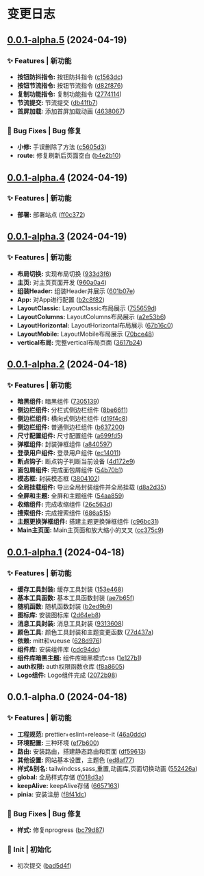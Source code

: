 # 变更日志

## [0.0.1-alpha.5](https://github.com/marioliu2001/vue3-nova-admin-mini-template/compare/0.0.1-alpha.4...0.0.1-alpha.5) (2024-04-19)


### ✨ Features | 新功能

* **按钮防抖指令:** 按钮防抖指令 ([c1563dc](https://github.com/marioliu2001/vue3-nova-admin-mini-template/commit/c1563dcbcf0ee1bf044c776ec59840f1d6f04360))
* **按钮节流指令:** 按钮节流指令 ([d82f876](https://github.com/marioliu2001/vue3-nova-admin-mini-template/commit/d82f87695fb291b09af926c8e5ebd7b21ebefee9))
* **复制功能指令:** 复制功能指令 ([2774114](https://github.com/marioliu2001/vue3-nova-admin-mini-template/commit/277411490fc1784112060a8a35d395577d89656f))
* **节流提交:** 节流提交 ([db41fb7](https://github.com/marioliu2001/vue3-nova-admin-mini-template/commit/db41fb7e6973e2a7ccf539a49c56f0ca3ed4ccbd))
* **首屏加载:** 添加首屏加载动画 ([4638067](https://github.com/marioliu2001/vue3-nova-admin-mini-template/commit/463806735fb89ab9b1cf8d256184dd171b162bb2))


### 🐛 Bug Fixes | Bug 修复

* **小修:** 手误删除了方法 ([c5605d3](https://github.com/marioliu2001/vue3-nova-admin-mini-template/commit/c5605d3522b58e47fdffb2d116e3bccb4afdd6fb))
* **route:** 修复刷新后页面空白 ([b4e2b10](https://github.com/marioliu2001/vue3-nova-admin-mini-template/commit/b4e2b107a009ad088932d08fdbce5cf013eba6c1))

## [0.0.1-alpha.4](https://github.com/marioliu2001/vue3-nova-admin-mini-template/compare/0.0.1-alpha.3...0.0.1-alpha.4) (2024-04-19)


### ✨ Features | 新功能

* **部署:** 部署站点 ([ff0c372](https://github.com/marioliu2001/vue3-nova-admin-mini-template/commit/ff0c372e5c13aa15b4e33a1a21603fdc60c53a92))

## [0.0.1-alpha.3](https://github.com/marioliu2001/vue3-nova-admin-mini-template/compare/0.0.1-alpha.2...0.0.1-alpha.3) (2024-04-19)


### ✨ Features | 新功能

* **布局切换:** 实现布局切换 ([933d3f6](https://github.com/marioliu2001/vue3-nova-admin-mini-template/commit/933d3f675e58ac444a68dd07900dcdfce371f94b))
* **主页:** 对主页页面开发 ([960a0a4](https://github.com/marioliu2001/vue3-nova-admin-mini-template/commit/960a0a42e4408cc68af90ce111a4c41df6c48cc9))
* **组装Header:** 组装Header并展示 ([601b07e](https://github.com/marioliu2001/vue3-nova-admin-mini-template/commit/601b07ea4d2813095de833065c3bcdb5816f3896))
* **App:** 对App进行配置 ([b2c8f82](https://github.com/marioliu2001/vue3-nova-admin-mini-template/commit/b2c8f827a9f8d18afe27e9cf0fb4c4d97f48575f))
* **LayoutClassic:** LayoutClassic布局展示 ([755659d](https://github.com/marioliu2001/vue3-nova-admin-mini-template/commit/755659ddd4386ba7bc654f4f1ceefff68c732d04))
* **LayoutColumns:** LayoutColumns布局展示 ([a2e53b6](https://github.com/marioliu2001/vue3-nova-admin-mini-template/commit/a2e53b6730b1f59711cbde6d943921fee772d0cd))
* **LayoutHorizontal:** LayoutHorizontal布局展示 ([67b16c0](https://github.com/marioliu2001/vue3-nova-admin-mini-template/commit/67b16c0bdd85967d921f33156488f99016628b46))
* **LayoutMobile:** LayoutMobile布局展示 ([70bce48](https://github.com/marioliu2001/vue3-nova-admin-mini-template/commit/70bce488f321bab9a760174639842753be9da16e))
* **vertical布局:** 完整vertical布局页面 ([3617b24](https://github.com/marioliu2001/vue3-nova-admin-mini-template/commit/3617b2449782ba564b9822fc7f5e88c9795f6518))

## [0.0.1-alpha.2](https://github.com/marioliu2001/vue3-nova-admin-mini-template/compare/0.0.1-alpha.1...0.0.1-alpha.2) (2024-04-18)


### ✨ Features | 新功能

* **暗黑组件:** 暗黑组件 ([7305139](https://github.com/marioliu2001/vue3-nova-admin-mini-template/commit/7305139e4d674ace895bb46e4ac37d750191fd0b))
* **侧边栏组件:** 分栏式侧边栏组件 ([8be66f1](https://github.com/marioliu2001/vue3-nova-admin-mini-template/commit/8be66f15ad09081f3995d56ddbabb9267288a6cb))
* **侧边栏组件:** 横向式侧边栏组件 ([d19f4c8](https://github.com/marioliu2001/vue3-nova-admin-mini-template/commit/d19f4c8483059f6b26c0170fd9eef4e786b6603c))
* **侧边栏组件:** 普通侧边栏组件 ([b637200](https://github.com/marioliu2001/vue3-nova-admin-mini-template/commit/b6372001d5cd3b7ccf249384e8a4c4e4c2544d9b))
* **尺寸配置组件:** 尺寸配置组件 ([a699fd5](https://github.com/marioliu2001/vue3-nova-admin-mini-template/commit/a699fd5071a4153ce7978879944cbab34427a1a3))
* **弹框组件:** 封装弹框组件 ([a840597](https://github.com/marioliu2001/vue3-nova-admin-mini-template/commit/a840597f63cd036b66703632b5355873552434a0))
* **登录用户组件:** 登录用户组件 ([ec14011](https://github.com/marioliu2001/vue3-nova-admin-mini-template/commit/ec14011e0784705df3b43bda04c1f7dc045dd7f3))
* **断点钩子:** 断点钩子判断当前设备 ([4d172e9](https://github.com/marioliu2001/vue3-nova-admin-mini-template/commit/4d172e9a51173cc8e85a389c15368d2bd184e3a0))
* **面包屑组件:** 完成面包屑组件 ([54b70b1](https://github.com/marioliu2001/vue3-nova-admin-mini-template/commit/54b70b1435589a0064ae5837db3173ec2cf9575e))
* **模态框:** 封装模态框 ([3804102](https://github.com/marioliu2001/vue3-nova-admin-mini-template/commit/38041022c2496a92d87d197bdb456b5ce1f246a3))
* **全局挂载组件:** 导出全局封装组件并全局挂载 ([d8a2d35](https://github.com/marioliu2001/vue3-nova-admin-mini-template/commit/d8a2d35596a13e6920360e30c2a565cedf550dcb))
* **全屏和主题:** 全屏和主题组件 ([54aa859](https://github.com/marioliu2001/vue3-nova-admin-mini-template/commit/54aa8592a05a5ed0e5618fba5e867af72622942e))
* **收缩组件:** 完成收缩组件 ([26c563d](https://github.com/marioliu2001/vue3-nova-admin-mini-template/commit/26c563dc0af1db7d34c96c155aeb5452a40d7089))
* **搜索组件:** 完成搜索组件 ([686a515](https://github.com/marioliu2001/vue3-nova-admin-mini-template/commit/686a515b3806ac0d7b44106fb6e17d9811358e93))
* **主题更换弹框组件:** 搭建主题更换弹框组件 ([c96bc31](https://github.com/marioliu2001/vue3-nova-admin-mini-template/commit/c96bc319a27adc73619a84fd6aef6ad18afc7b0a))
* **Main主页面:** Main主页面和放大缩小的叉叉 ([cc375c9](https://github.com/marioliu2001/vue3-nova-admin-mini-template/commit/cc375c93f18cc080383837024aa9fc45105d8576))

## [0.0.1-alpha.1](https://github.com/marioliu2001/vue3-nova-admin-mini-template/compare/0.0.1-alpha.0...0.0.1-alpha.1) (2024-04-18)


### ✨ Features | 新功能

* **缓存工具封装:** 缓存工具封装 ([153e468](https://github.com/marioliu2001/vue3-nova-admin-mini-template/commit/153e468f3334febc64c9af9e070b0547d0b69775))
* **基本工具函数:** 基本工具函数封装 ([ae7b65f](https://github.com/marioliu2001/vue3-nova-admin-mini-template/commit/ae7b65f081dc200d8b107306e941834490a00b24))
* **随机函数:** 随机函数封装 ([b2ed9b9](https://github.com/marioliu2001/vue3-nova-admin-mini-template/commit/b2ed9b96499047789b6631d8f40f67ddcfb79d62))
* **图标库:** 安装图标库 ([2d64eb8](https://github.com/marioliu2001/vue3-nova-admin-mini-template/commit/2d64eb8565b0608ad140d5f3b077e378a5fa527e))
* **消息工具封装:** 消息工具封装 ([9313608](https://github.com/marioliu2001/vue3-nova-admin-mini-template/commit/93136085cc1b2147fb4e313ec491e783429e278d))
* **颜色工具:** 颜色工具封装和主题变更函数 ([77d437a](https://github.com/marioliu2001/vue3-nova-admin-mini-template/commit/77d437a72d61ab4ce2aa22e379b5e309357be971))
* **依赖:** mitt和vueuse ([628d976](https://github.com/marioliu2001/vue3-nova-admin-mini-template/commit/628d9764e23846bfb92b715dd37e1e81797b0de2))
* **组件库:** 安装组件库 ([cdc94dc](https://github.com/marioliu2001/vue3-nova-admin-mini-template/commit/cdc94dc334d55cd09200572ed8e2562ec2230760))
* **组件库暗黑主题:** 组件库暗黑模式css ([1e127b1](https://github.com/marioliu2001/vue3-nova-admin-mini-template/commit/1e127b10b5068f500a921e44ce535a04209b5c9e))
* **auth权限:** auth权限函数仓库 ([f8a8605](https://github.com/marioliu2001/vue3-nova-admin-mini-template/commit/f8a860573ef0fd14ee8683d31f594bdbeff78d7b))
* **Logo组件:** Logo组件完成 ([2072b98](https://github.com/marioliu2001/vue3-nova-admin-mini-template/commit/2072b985f878e86652499d3cf64be8041e513299))

## 0.0.1-alpha.0 (2024-04-18)


### ✨ Features | 新功能

* **工程规范:** prettier+eslint+release-it ([46a0ddc](https://github.com/marioliu2001/vue3-nova-admin-mini-template/commit/46a0ddc6bdd82751613aea43f0ee4ae6b830ce14))
* **环境配置:** 三种环境 ([ef7b600](https://github.com/marioliu2001/vue3-nova-admin-mini-template/commit/ef7b6000acbd8d4ad148dadff8fa9bd2a7b814d4))
* **路由:** 安装路由，搭建静态路由和页面 ([df59613](https://github.com/marioliu2001/vue3-nova-admin-mini-template/commit/df59613e6db37a296d8563023b50526d13bda932))
* **其他设置:** 网站基本设置，主题色 ([ed8af77](https://github.com/marioliu2001/vue3-nova-admin-mini-template/commit/ed8af770c5b1c20d26b3026387a700bb7cf57476))
* **样式&别名:** tailwindcss,sass,重置,动画库,页面切换动画 ([552426a](https://github.com/marioliu2001/vue3-nova-admin-mini-template/commit/552426af58e55335a513aa29e6219ed79b5f87dd))
* **global:** 全局样式存储 ([f018d3a](https://github.com/marioliu2001/vue3-nova-admin-mini-template/commit/f018d3a07f5434e6eccf133368df96a690eb7042))
* **keepAlive:** keepAlive存储 ([6657163](https://github.com/marioliu2001/vue3-nova-admin-mini-template/commit/66571631ad7cd6e90f04952e74044ffd02e901f8))
* **pinia:** 安装注册 ([f8f41dc](https://github.com/marioliu2001/vue3-nova-admin-mini-template/commit/f8f41dc30b97eaeec01fd4529ea4ba5da6f0cd70))


### 🐛 Bug Fixes | Bug 修复

* **样式:** 修复nprogress ([bc79d87](https://github.com/marioliu2001/vue3-nova-admin-mini-template/commit/bc79d87e46d90b1e3bb5f8ab15367cd9e4bbabde))


### 🎉 Init | 初始化

* 初次提交 ([bad5d4f](https://github.com/marioliu2001/vue3-nova-admin-mini-template/commit/bad5d4fce5ff26aeb61a77fe77d5cd944f5aa480))
